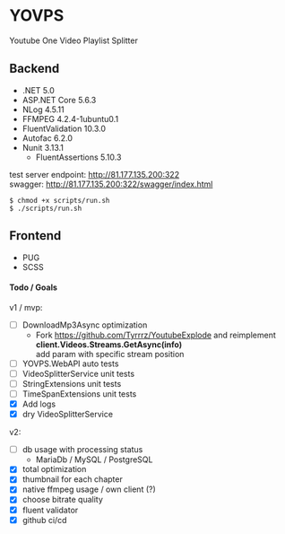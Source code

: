# YOVPS
Youtube One Video Playlist Splitter

## Backend
* .NET 5.0
* ASP.NET Core 5.6.3
* NLog 4.5.11
* FFMPEG 4.2.4-1ubuntu0.1
* FluentValidation 10.3.0
* Autofac 6.2.0
* Nunit 3.13.1
  * FluentAssertions 5.10.3

test server endpoint: http://81.177.135.200:322 </br>
swagger: http://81.177.135.200:322/swagger/index.html

```
$ chmod +x scripts/run.sh
$ ./scripts/run.sh
```

## Frontend
* PUG
* SCSS

#### Todo / Goals
v1 / mvp:
- [ ] DownloadMp3Async optimization 
  - Fork https://github.com/Tyrrrz/YoutubeExplode and reimplement **client.Videos.Streams.GetAsync(info)**<br>
  add param with specific stream position
- [ ] YOVPS.WebAPI auto tests
- [ ] VideoSplitterService unit tests
- [ ] StringExtensions unit tests
- [ ] TimeSpanExtensions unit tests
- [X] Add logs
- [X] dry VideoSplitterService

v2:
- [ ] db usage with processing status 
  - MariaDb / MySQL / PostgreSQL
- [X] total optimization
- [X] thumbnail for each chapter
- [X] native ffmpeg usage / own client (?)
- [X] choose bitrate quality
- [X] fluent validator
- [X] github ci/cd

